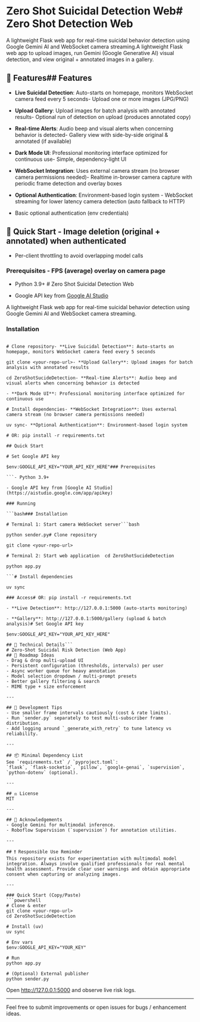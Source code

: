 # Zero Shot Suicidal Detection Web# Zero Shot Detection Web



A lightweight Flask web app for real-time suicidal behavior detection using Google Gemini AI and WebSocket camera streaming.A lightweight Flask web app to upload images, run Gemini (Google Generative AI) visual detection, and view original + annotated images in a gallery.



## 🎯 Features## Features

- **Live Suicidal Detection**: Auto-starts on homepage, monitors WebSocket camera feed every 5 seconds- Upload one or more images (JPG/PNG)

- **Upload Gallery**: Upload images for batch analysis with annotated results- Optional run of detection on upload (produces annotated copy)

- **Real-time Alerts**: Audio beep and visual alerts when concerning behavior is detected- Gallery view with side-by-side original & annotated (if available)

- **Dark Mode UI**: Professional monitoring interface optimized for continuous use- Simple, dependency-light UI

- **WebSocket Integration**: Uses external camera stream (no browser camera permissions needed)- Realtime in-browser camera capture with periodic frame detection and overlay boxes

- **Optional Authentication**: Environment-based login system - WebSocket streaming for lower latency camera detection (auto fallback to HTTP)

 - Basic optional authentication (env credentials)

## 🚀 Quick Start - Image deletion (original + annotated) when authenticated

 - Per-client throttling to avoid overlapping model calls

### Prerequisites - FPS (average) overlay on camera page

- Python 3.9+ # Zero Shot Suicidal Detection Web

- Google API key from [Google AI Studio](https://aistudio.google.com/app/apikey)

A lightweight Flask web app for real-time suicidal behavior detection using Google Gemini AI and WebSocket camera streaming.

### Installation

```bash## Features

# Clone repository- **Live Suicidal Detection**: Auto-starts on homepage, monitors WebSocket camera feed every 5 seconds

git clone <your-repo-url>- **Upload Gallery**: Upload images for batch analysis with annotated results

cd ZeroShotSucideDetection- **Real-time Alerts**: Audio beep and visual alerts when concerning behavior is detected

- **Dark Mode UI**: Professional monitoring interface optimized for continuous use

# Install dependencies- **WebSocket Integration**: Uses external camera stream (no browser camera permissions needed)

uv sync- **Optional Authentication**: Environment-based login system

# OR: pip install -r requirements.txt

## Quick Start

# Set Google API key

$env:GOOGLE_API_KEY="YOUR_API_KEY_HERE"### Prerequisites

```- Python 3.9+

- Google API key from [Google AI Studio](https://aistudio.google.com/app/apikey)

### Running

```bash### Installation

# Terminal 1: Start camera WebSocket server```bash

python sender.py# Clone repository

git clone <your-repo-url>

# Terminal 2: Start web application  cd ZeroShotSucideDetection

python app.py

```# Install dependencies

uv sync

### Access# OR: pip install -r requirements.txt

- **Live Detection**: http://127.0.0.1:5000 (auto-starts monitoring)

- **Gallery**: http://127.0.0.1:5000/gallery (upload & batch analysis)# Set Google API key

$env:GOOGLE_API_KEY="YOUR_API_KEY_HERE"

## 🔧 Technical Details```
# Zero‑Shot Suicidal Risk Detection (Web App)
## 🧭 Roadmap Ideas
- Drag & drop multi‑upload UI
- Persistent configuration (thresholds, intervals) per user
- Async worker queue for heavy annotation
- Model selection dropdown / multi‑prompt presets
- Better gallery filtering & search
- MIME type + size enforcement

---

## 🧪 Development Tips
- Use smaller frame intervals cautiously (cost & rate limits).
- Run `sender.py` separately to test multi‑subscriber frame distribution.
- Add logging around `_generate_with_retry` to tune latency vs reliability.

---

## 📦 Minimal Dependency List
See `requirements.txt` / `pyproject.toml`:
`flask`, `flask-socketio`, `pillow`, `google-genai`, `supervision`, `python-dotenv` (optional).

---

## ⚖️ License
MIT

---

## 🙏 Acknowledgements
- Google Gemini for multimodal inference.
- Roboflow Supervision (`supervision`) for annotation utilities.

---

## ❗ Responsible Use Reminder
This repository exists for experimentation with multimodal model integration. Always involve qualified professionals for real mental health assessment. Provide clear user warnings and obtain appropriate consent when capturing or analyzing images.

---

### Quick Start (Copy/Paste)
```powershell
# Clone & enter
git clone <your-repo-url>
cd ZeroShotSucideDetection

# Install (uv)
uv sync

# Env vars
$env:GOOGLE_API_KEY="YOUR_KEY"

# Run
python app.py

# (Optional) External publisher
python sender.py
```

Open http://127.0.0.1:5000 and observe live risk logs.

---

Feel free to submit improvements or open issues for bugs / enhancement ideas.

